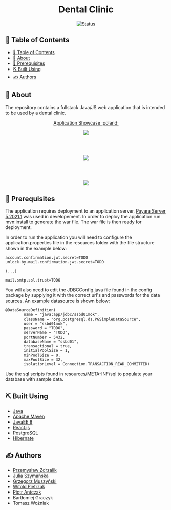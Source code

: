 
<h1 align="center">Dental Clinic</h1>
<div align="center">

[![Status](https://img.shields.io/badge/status-finished-success.svg)]()

</div>

## 📝 Table of Contents

- [📝 Table of Contents](#-table-of-contents)
- [🧐 About <a name = "about"></a>](#-about-)
- [🔑 Prerequisites <a name = "prerequisites"></a>](#-prerequisites-)
- [⛏️ Built Using <a name = "built_using"></a>](#️-built-using-)
- [✍️ Authors <a name = "authors"></a>](#️-authors-)

## 🧐 About <a name = "about"></a>

The repository contains a fullstack Java/JS web application that is intended to be used by a dental clinic. 

<p align="center">
    <a href="https://www.youtube.com/watch?v=UQWVD_xorck">
    Application Showcase :poland:
    </a>
</p>
<p align="center">
    <img src=".github/Frontpage.png"/>
</p>
    </br>
    </br>
<p align="center">
    <img src=".github/LoggedInFrontpage.png" />
</p>
    </br>
    </br>
<p style="" align="center">
    <img src=".github/UsersList.png" />
</p>

## 🔑 Prerequisites <a name = "prerequisites"></a>

The application requires deployment to an application server, [Payara Server 5.2021.1](https://www.payara.fish/) was used in developement. In order to deploy the application run mvn:install to generate the war file. The war file is then ready for deployment.

In order to run the application you will need to configure the application.properties file in the resources folder with the file structure shown in the example below:

```
account.confirmation.jwt.secret=TODO
unlock.by.mail.confirmation.jwt.secret=TODO

(...)

mail.smtp.ssl.trust=TODO
```

You will also need to edit the JDBCConfig.java file found in the config package by supplying it with the correct url's and passwords for the data sources. An example datasource is shown below:

```
@DataSourceDefinition(
        name = "java:app/jdbc/ssbd01mok",
        className = "org.postgresql.ds.PGSimpleDataSource",
        user = "ssbd01mok",
        password = "TODO",
        serverName = "TODO",
        portNumber = 5432,
        databaseName = "ssbd01",
        transactional = true,
        initialPoolSize = 1,
        minPoolSize = 0,
        maxPoolSize = 32,
        isolationLevel = Connection.TRANSACTION_READ_COMMITTED)
```

Use the sql scripts found in resources/META-INF/sql to populate your database with sample data.

## ⛏️ Built Using <a name = "built_using"></a>

- [Java](www.java.com)
- [Apache Maven](www.maven.apache.org)
- [JavaEE 8](https://www.oracle.com/java/technologies/java-ee-8.html)
- [React.js](https://reactjs.org/)
- [PostgreSQL](https://www.postgresql.org/)
- [Hibernate](https://hibernate.org/)

## ✍️ Authors <a name = "authors"></a>

* [Przemysław Zdrzalik](https://github.com/ZdrzalikPrzemyslaw)
* [Julia Szymańska](https://github.com/JuliaSzymanska)
* [Grzegorz Muszyński](https://github.com/szerszen199)
* [Witold Pietrzak](https://github.com/WitoldPietrzak)
* [Piotr Antczak](https://github.com/pantczak)
* Bartłomiej Graczyk
* Tomasz Woźniak
